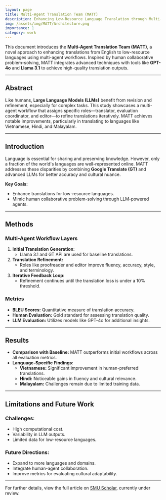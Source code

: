 ```yaml
---
layout: page
title: Multi-Agent Translation Team (MATT)
description: Enhancing Low-Resource Language Translation through Multi-Agent Workflow
img: /assets/img/MATT/Architecture.png
importance: 1
category: work
---
```



This document introduces the **Multi-Agent Translation Team (MATT)**, a novel approach to enhancing translations from English to low-resource languages using multi-agent workflows. Inspired by human collaborative problem-solving, MATT integrates advanced techniques with tools like **GPT-4o** and **Llama 3.1** to achieve high-quality translation outputs.

---

## Abstract

Like humans, **Large Language Models (LLMs)** benefit from revision and refinement, especially for complex tasks. This study showcases a multi-agent workflow that assigns specific roles—translator, evaluation coordinator, and editor—to refine translations iteratively. MATT achieves notable improvements, particularly in translating to languages like Vietnamese, Hindi, and Malayalam.

---

## Introduction

Language is essential for sharing and preserving knowledge. However, only a fraction of the world's languages are well-represented online. MATT addresses these disparities by combining **Google Translate (GT)** and advanced LLMs for better accuracy and cultural nuance.

**Key Goals:**
- Enhance translations for low-resource languages.
- Mimic human collaborative problem-solving through LLM-powered agents.

---

## Methods

### Multi-Agent Workflow Layers
1. **Initial Translation Generation:**
   - Llama 3.1 and GT API are used for baseline translations.
2. **Translation Refinement:**
   - Roles like proofreader and editor improve fluency, accuracy, style, and terminology.
3. **Iterative Feedback Loop:**
   - Refinement continues until the translation loss is under a 10% threshold.

### Metrics
- **BLEU Scores:** Quantitative measure of translation accuracy.
- **Human Evaluation:** Gold standard for assessing translation quality.
- **LLM Evaluation:** Utilizes models like GPT-4o for additional insights.

---

## Results

- **Comparison with Baseline:** MATT outperforms initial workflows across all evaluation metrics.
- **Language-Specific Findings:**
  - **Vietnamese:** Significant improvement in human-preferred translations.
  - **Hindi:** Noticeable gains in fluency and cultural relevance.
  - **Malayalam:** Challenges remain due to limited training data.

---

## Limitations and Future Work

### Challenges:
- High computational cost.
- Variability in LLM outputs.
- Limited data for low-resource languages.

### Future Directions:
- Expand to more languages and domains.
- Integrate human-agent collaboration.
- Improve metrics for evaluating cultural adaptability.

---

For further details, view the full article on [SMU Scholar](https://scholar.smu.edu/datasciencereview), currently under review.
